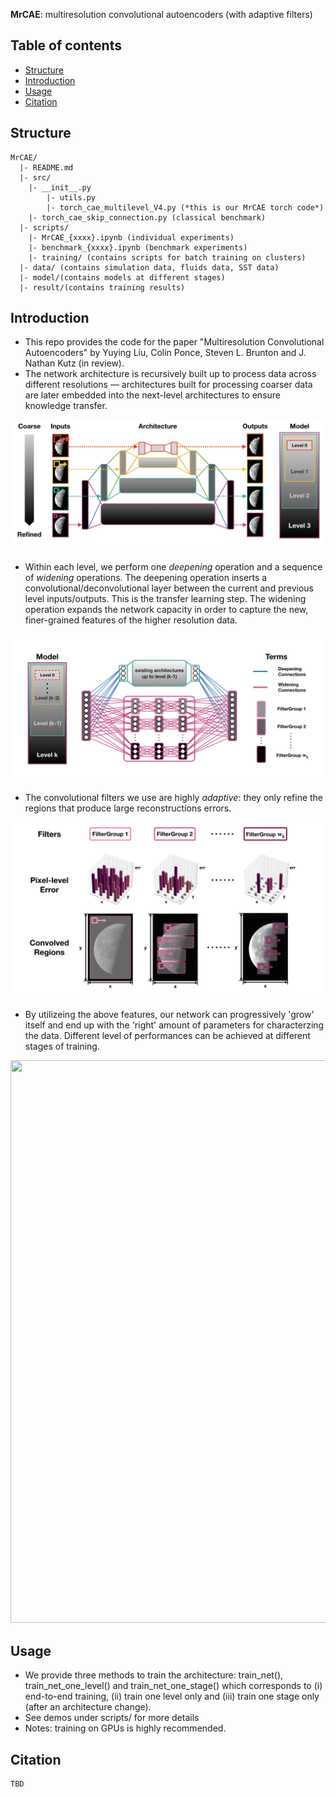 **MrCAE**: multiresolution convolutional autoencoders (with adaptive filters)

## Table of contents
* [Structure](#structure)
* [Introduction](#introduction)
* [Usage](#usage)
* [Citation](#citation)


## Structure
    MrCAE/
	  |- README.md
	  |- src/
	    |- __init__.py
            |- utils.py
            |- torch_cae_multilevel_V4.py (*this is our MrCAE torch code*)
	    |- torch_cae_skip_connection.py (classical benchmark)
	  |- scripts/
	    |- MrCAE_{xxxx}.ipynb (individual experiments)
	    |- benchmark_{xxxx}.ipynb (benchmark experiments)
	    |- training/ (contains scripts for batch training on clusters)
	  |- data/ (contains simulation data, fluids data, SST data)
	  |- model/(contains models at different stages)
	  |- result/(contains training results)

## Introduction
- This repo provides the code for the paper "Multiresolution Convolutional Autoencoders" by Yuying Liu, Colin Ponce, Steven L. Brunton and J. Nathan Kutz (in review). 
- The network architecture is recursively built up to process data across different resolutions — architectures built for processing coarser data are later embedded into the next-level architectures to ensure knowledge transfer. 

![figure 1: architecture overview](./figures/MrCAE_overview.jpeg?raw=true)

- Within each level, we perform one *deepening* operation and a sequence of *widening* operations. The deepening operation inserts a convolutional/deconvolutional layer between the current and previous level inputs/outputs. This is the transfer learning step. The widening operation expands the network capacity in order to capture the new, finer-grained features of the higher resolution data. 

![figure 2: deepening & widening operations](./figures/MrCAE_overview2.jpeg?raw=true)

- The convolutional filters we use are highly *adaptive*: they only refine the regions that produce large reconstructions errors.

![figure 3: adaptive filters](./figures/MrCAE_overview3.jpeg?raw=true)

- By utilizeing the above features, our network can progressively 'grow' itself and end up with the 'right' amount of parameters for characterzing the data. Different level of performances can be achieved at different stages of training.

<img src="https://github.com/luckystarufo/MrCAE/blob/master/figures/reconstructions.gif" width="1500" height="900" />

## Usage
- We provide three methods to train the architecture: train\_net(), train\_net\_one\_level() and train\_net\_one\_stage() which corresponds to (i) end-to-end training, (ii) train one level only and (iii) train one stage only (after an architecture change). 
- See demos under scripts/ for more details
- Notes: training on GPUs is highly recommended.

## Citation
```
TBD
```
